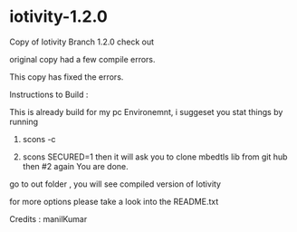 # iotivity-1.2.0


   Copy of Iotivity Branch 1.2.0 check out

   original copy had a few compile errors.
   
   This copy has fixed the errors.
   
 Instructions to Build :
 
 This is already build for my pc Environemnt, i suggeset you stat things by running 
 
 1. scons -c 
 
 2. scons SECURED=1
      then it will ask you to clone mbedtls lib from git hub
      then #2 again 
 You are done. 
 
 go to out folder , you will see compiled version of Iotivity
 
 for more options please take a look into the README.txt
   
   
   Credits :
   manilKumar
